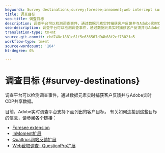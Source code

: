 ```yaml
---
keywords: Survey destinations;survey;foresee;inmoment;web intercept surveys;qualtrics
title: 调查目标
seo-title: 调查目标
description: 调查平台可以检测调查事件，通过数据元素实时捕获客户反馈并与Adobe实时CDP共享数据。
seo-description: 调查平台可以检测调查事件，通过数据元素实时捕获客户反馈并与Adobe实时CDP共享数据。
translation-type: tm+mt
source-git-commit: cbd748c1881c61f5e636567d94b68f2cf7302fa5
workflow-type: tm+mt
source-wordcount: '104'
ht-degree: 0%

---
```



# 调查目标 {#survey-destinations}

调查平台可以检测调查事件，通过数据元素实时捕获客户反馈并与Adobe实时CDP共享数据。

目前，Adobe实时调查平台支持下面列出的客户目标。 有关如何连接到这些目标的信息，请参阅各个链接：

* [Foresee extension](/help/rtcdp/destinations/foresee-extension.md)
* [InMoment扩展](/help/rtcdp/destinations/inmoment-extension.md)
* [Qualtrics网站反馈扩展](qualtrics-extension.md)
* [Web截取调查- QuestionPro扩展](/help/rtcdp/destinations/web-intercept-surveys-extension.md)

